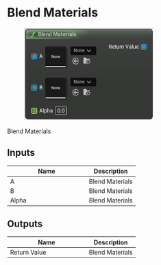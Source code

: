 # Blend Materials

<div align="left" data-full-width="false">

<figure><img src="blend_materials.png" alt=""><figcaption></figcaption></figure>

</div>

Blend Materials

## Inputs

<table>
<thead><tr><th width="170">Name</th><th>Description</th></tr></thead>
<tbody>
<tr><td>A</td><td>Blend Materials</td></tr>
<tr><td>B</td><td>Blend Materials</td></tr>
<tr><td>Alpha</td><td>Blend Materials</td></tr>
</tbody>
</table>

## Outputs

<table>
<thead><tr><th width="170">Name</th><th>Description</th></tr></thead>
<tbody>
<tr><td>Return Value</td><td>Blend Materials</td></tr>
</tbody>
</table>